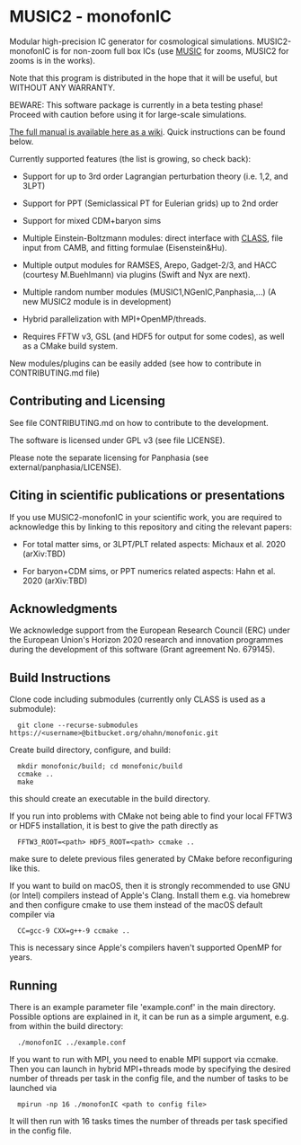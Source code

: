 # MUSIC2 - monofonIC
Modular high-precision IC generator for cosmological simulations. MUSIC2-monofonIC is for non-zoom full box ICs (use [MUSIC](https://bitbucket.org/ohahn/music) for zooms, MUSIC2 for zooms is in the works).

Note that this program is distributed in the hope that it will be useful, but WITHOUT ANY WARRANTY.

BEWARE: This software package is currently in a beta testing phase! Proceed with caution before using it for large-scale simulations.

[The full manual is available here as a wiki](https://bitbucket.org/ohahn/monofonic/wiki/). Quick instructions can be found below.

Currently supported features (the list is growing, so check back):

- Support for up to 3rd order Lagrangian perturbation theory (i.e. 1,2, and 3LPT)

- Support for PPT (Semiclassical PT for Eulerian grids) up to 2nd order

- Support for mixed CDM+baryon sims 

- Multiple Einstein-Boltzmann modules: direct interface with [CLASS](https://lesgourg.github.io/class_public/class.html), file input from CAMB, and fitting formulae (Eisenstein&Hu).

- Multiple output modules for RAMSES, Arepo, Gadget-2/3, and HACC (courtesy M.Buehlmann) via plugins (Swift and Nyx are next). 

- Multiple random number modules (MUSIC1,NGenIC,Panphasia,...) (A new MUSIC2 module is in development)

- Hybrid parallelization with MPI+OpenMP/threads.
    
- Requires FFTW v3, GSL (and HDF5 for output for some codes), as well as a CMake build system.

New modules/plugins can be easily added (see how to contribute in CONTRIBUTING.md file)


## Contributing and Licensing

See file CONTRIBUTING.md on how to contribute to the development. 

The software is licensed under GPL v3 (see file LICENSE). 

Please note the separate licensing for Panphasia (see external/panphasia/LICENSE).


## Citing in scientific publications or presentations

If you use MUSIC2-monofonIC in your scientific work, you are required to acknowledge this by linking to this repository and citing the relevant papers:

- For total matter sims, or 3LPT/PLT related aspects: Michaux et al. 2020 (arXiv:TBD)

- For baryon+CDM sims, or PPT numerics related aspects: Hahn et al. 2020 (arXiv:TBD)


## Acknowledgments

We acknowledge support from the European Research Council (ERC) under the European Union's Horizon 2020 research and innovation programmes during the development of this software (Grant agreement No. 679145).


## Build Instructions
Clone code including submodules (currently only CLASS is used as a submodule):

```
  git clone --recurse-submodules https://<username>@bitbucket.org/ohahn/monofonic.git
```

Create build directory, configure, and build:

```
  mkdir monofonic/build; cd monofonic/build
  ccmake ..
  make
```

this should create an executable in the build directory. 

If you run into problems with CMake not being able to find your local FFTW3 or HDF5 installation, it is best to give the path directly as

```
  FFTW3_ROOT=<path> HDF5_ROOT=<path> ccmake ..
```

make sure to delete previous files generated by CMake before reconfiguring like this.

If you want to build on macOS, then it is strongly recommended to use GNU (or Intel) compilers instead of Apple's Clang. Install them e.g. 
via homebrew and then configure cmake to use them instead of the macOS default compiler via

```
  CC=gcc-9 CXX=g++-9 ccmake ..
```

This is necessary since Apple's compilers haven't supported OpenMP for years.

## Running

There is an example parameter file 'example.conf' in the main directory. Possible options are explained in it, it can be run
as a simple argument, e.g. from within the build directory:

```
  ./monofonIC ../example.conf
```

If you want to run with MPI, you need to enable MPI support via ccmake. Then you can launch in hybrid MPI+threads mode by 
specifying the desired number of threads per task in the config file, and the number of tasks to be launched via

```
  mpirun -np 16 ./monofonIC <path to config file>
```

It will then run with 16 tasks times the number of threads per task specified in the config file.
